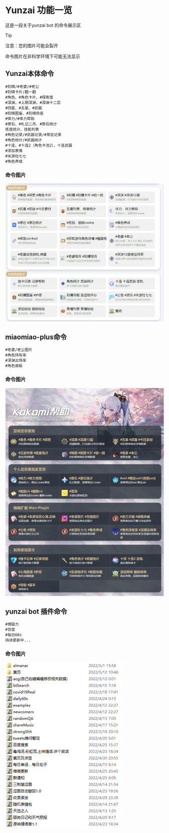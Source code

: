# Yunzai 功能一览
这是一段关于yunzai bot 的命令展示区

> [!TIP]
> 注意：您的图片可能会裂开
>
> 命令图片在非科学环境下可能无法显示


## Yunzai本体命令
```
#刻晴/#老婆/#老公
#刻晴卡片/戳一戳
#角色、#角色卡片、#探索度
#深渊，#上期深渊，#深渊十二层
#四星、#五星、#武器
#刻晴图鉴、#刻晴命座
#体力/#体力帮助
#原石、#札记二月、#原石统计
练度统计、技能列表
#角色记录/#武器记录/#常驻记录
#角色统计/#武器统计
#十连、#十连2（角色卡池2）、十连武器
#添加表情
#米游社七七
#角色养成
```
### 命令图片
![image](https://raw.githubusercontent.com/YanQian01/kokomigo/main/docs/style/yunzai.png)



## miaomiao-plus命令
```
#老婆/老公图片
#角色持有率
#深渊出场率
#角色面板
```
### 命令图片
![image](https://raw.githubusercontent.com/YanQian01/kokomigo/main/docs/style/miaomiao.png)
## yunzai bot 插件命令

```
#搜磁力
#百度
#每日60s
持续更新中...
```
### 命令图片
![image](https://raw.githubusercontent.com/YanQian01/kokomigo/main/docs/style/yunzaichajian.png)